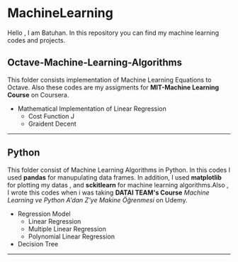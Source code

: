 # MachineLearning

Hello , I am Batuhan. In this repository you can find my machine learning codes and projects.


## Octave-Machine-Learning-Algorithms

This folder consists implementation of Machine Learning Equations to Octave. Also these codes are my assigments for
**MIT-Machine Learning Course** on Coursera.

* Mathematical Implementation of Linear Regression
  * Cost Function J
  * Graident Decent

---

## Python

This folder consist of Machine Learning Algorithms in Python. In this codes I used **pandas** for manupulating data frames.
In addition, I used **matplotlib** for plotting my datas , and **sckitlearn** for machine learning algorithms.Also , I 
wrote this codes when i was taking **DATAI TEAM's Course** *Machine Learning ve Python A'dan Z'ye Makine Öğrenmesi* on Udemy.

* Regression Model
  * Linear Regression 
  * Multiple Linear Regression
  * Polynomial Linear Regression
 * Decision Tree
---
